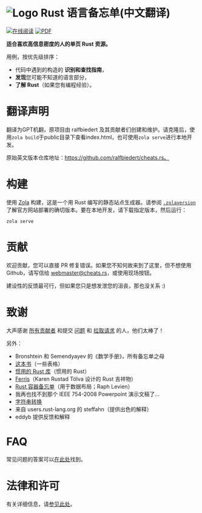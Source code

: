 # ![Logo](/static/logo.png) Rust 语言备忘单(中文翻译)

[![在线阅读](/gfx/button_read-online2.png)](https://cheats.rs)
[![PDF](/gfx/button_cached-pdf2.png)](https://cheats.rs/dl/rust_cheat_sheet_a4.pdf)

**适合喜欢高信息密度的人的单页 Rust 资源。**

用例，按优先级排序：
* 代码中遇到的构造的 **识别和查找指南**，
* **发现**您可能不知道的语言部分，
* **了解 Rust**（如果您有编程经验）。

# 翻译声明
翻译为GPT机翻，原项目由 ralfbiedert 及其贡献者们创建和维护。请克隆后，使用`zola build`于public目录下查看index.html，也可使用`zola serve`进行本地开发。

原始英文版本仓库地址：https://github.com/ralfbiedert/cheats.rs。

# 构建

使用 [Zola](https://www.getzola.org/) 构建，这是一个用 Rust 编写的静态站点生成器。请参阅 [`.zolaversion`](.zolaversion) 了解官方网站部署的确切版本。要在本地开发，请下载指定版本，然后运行：

```
zola serve
```

# 贡献

欢迎贡献，您可以直接 PR 修复错误。如果您不知何故来到了这里，但不想使用 Github，请写信给 [webmaster@cheats.rs](mailto:webmaster@cheats.rs)，或使用现场按钮。

建设性的反馈最可行，但如果您只是想发泄您的沮丧，那也没关系 :)

# 致谢

大声感谢 [所有贡献者](https://github.com/ralfbiedert/cheats.rs/graphs/contributors) 和提交 [问题](https://github.com/ralfbiedert/cheats.rs/issues) 和 [拉取请求](https://github.com/ralfbiedert/cheats.rs/pulls) 的人，他们太棒了！

另外：

* Bronshtein 和 Semendyayev 的《数学手册》，所有备忘单之母
* [这本书](https://doc.rust-lang.org/stable/book/)（一些表格）
* [惯用的 Rust 库](https://killercup.github.io/rustfest-idiomatic-libs/#/)（惯用的 Rust）
* [Ferris](https://rustacean.net/)（Karen Rustad Tölva 设计的 Rust 吉祥物）
* [Rust 容器备忘单](https://docs.google.com/presentation/d/1q-c7UAyrUlM-eZyTo1pd8SZ0qwA_wYxmPZVOQkoDmH4/edit#slide=id.p)（用于数据布局；Raph Levien）
* 我再也找不到那个 IEEE 754-2008 Powerpoint 演示文稿了...
* [字符串转换](https://docs.google.com/spreadsheets/d/19vSPL6z2d50JlyzwxariaYD6EU2QQUQqIDOGbiGQC7Y/pubhtml?gid=0&single=true)
* 来自 users.rust-lang.org 的 steffahn（提供出色的解释）
* eddyb 提供反馈和解释

# FAQ

常见问题的答案可以[在此处](content/faq.md)找到。

# 法律和许可

有关详细信息，请[参见此处](content/legal.md)。